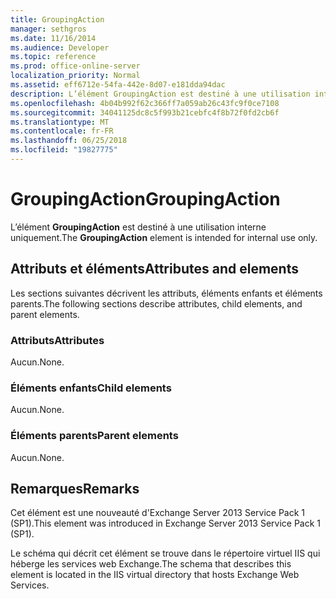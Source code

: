 ```yaml
---
title: GroupingAction
manager: sethgros
ms.date: 11/16/2014
ms.audience: Developer
ms.topic: reference
ms.prod: office-online-server
localization_priority: Normal
ms.assetid: eff6712e-54fa-442e-8d07-e181dda94dac
description: L’élément GroupingAction est destiné à une utilisation interne uniquement.
ms.openlocfilehash: 4b04b992f62c366ff7a059ab26c43fc9f0ce7108
ms.sourcegitcommit: 34041125dc8c5f993b21cebfc4f8b72f0fd2cb6f
ms.translationtype: MT
ms.contentlocale: fr-FR
ms.lasthandoff: 06/25/2018
ms.locfileid: "19827775"
---
```

# <a name="groupingaction"></a><span data-ttu-id="fb25d-103">GroupingAction</span><span class="sxs-lookup"><span data-stu-id="fb25d-103">GroupingAction</span></span>

<span data-ttu-id="fb25d-104">L’élément **GroupingAction** est destiné à une utilisation interne uniquement.</span><span class="sxs-lookup"><span data-stu-id="fb25d-104">The **GroupingAction** element is intended for internal use only.</span></span> 

## <a name="attributes-and-elements"></a><span data-ttu-id="fb25d-105">Attributs et éléments</span><span class="sxs-lookup"><span data-stu-id="fb25d-105">Attributes and elements</span></span>

<span data-ttu-id="fb25d-106">Les sections suivantes décrivent les attributs, éléments enfants et éléments parents.</span><span class="sxs-lookup"><span data-stu-id="fb25d-106">The following sections describe attributes, child elements, and parent elements.</span></span>
  
### <a name="attributes"></a><span data-ttu-id="fb25d-107">Attributs</span><span class="sxs-lookup"><span data-stu-id="fb25d-107">Attributes</span></span>

<span data-ttu-id="fb25d-108">Aucun.</span><span class="sxs-lookup"><span data-stu-id="fb25d-108">None.</span></span>
  
### <a name="child-elements"></a><span data-ttu-id="fb25d-109">Éléments enfants</span><span class="sxs-lookup"><span data-stu-id="fb25d-109">Child elements</span></span>

<span data-ttu-id="fb25d-110">Aucun.</span><span class="sxs-lookup"><span data-stu-id="fb25d-110">None.</span></span>
  
### <a name="parent-elements"></a><span data-ttu-id="fb25d-111">Éléments parents</span><span class="sxs-lookup"><span data-stu-id="fb25d-111">Parent elements</span></span>

<span data-ttu-id="fb25d-112">Aucun.</span><span class="sxs-lookup"><span data-stu-id="fb25d-112">None.</span></span>
  
## <a name="remarks"></a><span data-ttu-id="fb25d-113">Remarques</span><span class="sxs-lookup"><span data-stu-id="fb25d-113">Remarks</span></span>

<span data-ttu-id="fb25d-114">Cet élément est une nouveauté d'Exchange Server 2013 Service Pack 1 (SP1).</span><span class="sxs-lookup"><span data-stu-id="fb25d-114">This element was introduced in Exchange Server 2013 Service Pack 1 (SP1).</span></span>
  
<span data-ttu-id="fb25d-115">Le schéma qui décrit cet élément se trouve dans le répertoire virtuel IIS qui héberge les services web Exchange.</span><span class="sxs-lookup"><span data-stu-id="fb25d-115">The schema that describes this element is located in the IIS virtual directory that hosts Exchange Web Services.</span></span>
  

